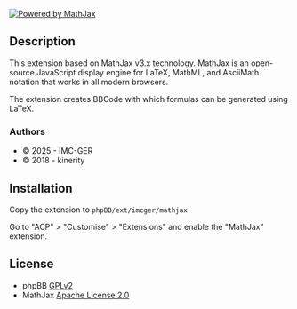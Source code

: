 [![Powered by MathJax](https://www.mathjax.org/badge/badge.gif)](http://www.mathjax.org/)

## Description
This extension based on MathJax v3.x technology.
MathJax is an open-source JavaScript display engine for LaTeX, MathML, and AsciiMath notation that works in all modern browsers.

The extension creates BBCode with which formulas can be generated using LaTeX.

### Authors
* © 2025 - IMC-GER
* © 2018 - kinerity

## Installation
Copy the extension to `phpBB/ext/imcger/mathjax`

Go to "ACP" > "Customise" > "Extensions" and enable the "MathJax" extension.

## License
* phpBB [GPLv2](https://github.com/IMC-GER/phpBB-MathJax/blob/main/LICENSE)
* MathJax [Apache License 2.0](https://github.com/mathjax/MathJax/blob/master/LICENSE)
